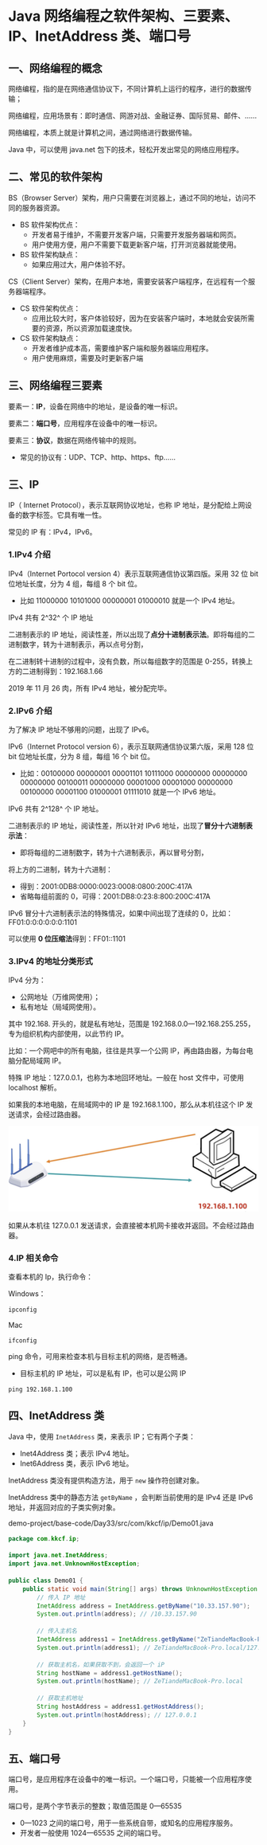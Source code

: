 # Java 网络编程之软件架构、三要素、IP、InetAddress 类、端口号

## 一、网络编程的概念

网络编程，指的是在网络通信协议下，不同计算机上运行的程序，进行的数据传输；

网络编程，应用场景有：即时通信、网游对战、金融证券、国际贸易、邮件、……

网络编程，本质上就是计算机之间，通过网络进行数据传输。

Java 中，可以使用 java.net 包下的技术，轻松开发出常见的网络应用程序。

## 二、常见的软件架构

BS（Browser Server）架构，用户只需要在浏览器上，通过不同的地址，访问不同的服务器资源。

- BS 软件架构优点：
  - 开发者易于维护，不需要开发客户端，只需要开发服务器端和网页。
  - 用户使用方便，用户不需要下载更新客户端，打开浏览器就能使用。
- BS 软件架构缺点：
  - 如果应用过大，用户体验不好。

CS（Client Server）架构，在用户本地，需要安装客户端程序，在远程有一个服务器端程序。

- CS 软件架构优点：
  - 应用比较大时，客户体验较好，因为在安装客户端时，本地就会安装所需要的资源，所以资源加载速度快。
- CS 软件架构缺点：
  - 开发者维护成本高，需要维护客户端和服务器端应用程序。
  - 用户使用麻烦，需要及时更新客户端

## 三、网络编程三要素

要素一：**IP**，设备在网络中的地址，是设备的唯一标识。

要素二：**端口号**，应用程序在设备中的唯一标识。

要素三：**协议**，数据在网络传输中的规则。

- 常见的协议有：UDP、TCP、http、https、ftp……

## 三、IP

IP（ Internet Protocol），表示互联网协议地址，也称 IP 地址，是分配给上网设备的数字标签。它具有唯一性。

常见的 IP 有：IPv4，IPv6。

### 1.IPv4 介绍

IPv4（Internet Portocol version 4）表示互联网通信协议第四版。采用 32 位 bit 位地址长度，分为 4 组，每组 8 个 bit 位。

- 比如 11000000 10101000 00000001 01000010 就是一个 IPv4 地址。

IPv4 共有 2^32^ 个 IP 地址

二进制表示的 IP 地址，阅读性差，所以出现了**点分十进制表示法**。即将每组的二进制数字，转为十进制表示，再以点号分割，

在二进制转十进制的过程中，没有负数，所以每组数字的范围是 0-255，转换上方的二进制得到：192.168.1.66

2019 年 11 月 26 肉，所有 IPv4 地址，被分配完毕。

### 2.IPv6 介绍

为了解决 IP 地址不够用的问题，出现了 IPv6。

IPv6（Internet Protocol version 6），表示互联网通信协议第六版，采用 128 位 bit 位地址长度，分为 8 组，每组 16 个 bit 位。

- 比如：00100000 00000001 00001101 10111000 00000000 00000000 00000000 00100011 00000000 00001000 00001000 00000000 00100000 00001100 01000001 01111010 就是一个 IPv6 地址。

IPv6 共有 2^128^ 个 IP 地址。

二进制表示的 IP 地址，阅读性差，所以针对 IPv6 地址，出现了**冒分十六进制表示法**：

- 即将每组的二进制数字，转为十六进制表示，再以冒号分割，

将上方的二进制，转为十六进制：

- 得到：2001:0DB8:0000:0023:0008:0800:200C:417A
- 省略每组前面的 0，可得：2001:DB8:0:23:8:800:200C:417A

IPv6 冒分十六进制表示法的特殊情况，如果中间出现了连续的 0，比如：FF01:0:0:0:0:0:0:1101

可以使用 **0 位压缩法**得到：FF01::1101

### 3.IPv4 的地址分类形式

IPv4 分为：

- 公网地址（万维网使用）；
- 私有地址（局域网使用）。

其中 192.168. 开头的，就是私有地址，范围是 192.168.0.0—192.168.255.255，专为组织机构内部使用，以此节约 IP。

比如：一个网吧中的所有电脑，往往是共享一个公网 IP，再由路由器，为每台电脑分配局域网 IP。

特殊 IP 地址：127.0.0.1，也称为本地回环地址。一般在 host 文件中，可使用 localhost 解析。

如果我的本地电脑，在局域网中的 IP 是 192.168.1.100，那么从本机往这个 IP 发送请求，会经过路由器。

![私有IP](NodeAssets/私有IP.png)

如果从本机往 127.0.0.1 发送请求，会直接被本机网卡接收并返回。不会经过路由器。

### 4.IP 相关命令

查看本机的 Ip，执行命令：

Windows：

```cmd
ipconfig
```

Mac

```shell
ifconfig
```

ping 命令，可用来检查本机与目标主机的网络，是否畅通。

- 目标主机的 IP 地址，可以是私有 IP，也可以是公网 IP

```shell
ping 192.168.1.100
```

## 四、InetAddress 类

Java 中，使用 `InetAddress` 类，来表示 IP；它有两个子类：

- Inet4Address 类；表示 IPv4 地址。
- Inet6Address 类，表示 IPv6 地址。

InetAddress 类没有提供构造方法，用于 `new` 操作符创建对象。

InetAddress 类中的静态方法 `getByName` ，会判断当前使用的是 IPv4 还是 IPv6 地址，并返回对应的子类实例对象。

demo-project/base-code/Day33/src/com/kkcf/ip/Demo01.java

```java
package com.kkcf.ip;

import java.net.InetAddress;
import java.net.UnknownHostException;

public class Demo01 {
    public static void main(String[] args) throws UnknownHostException {
        // 传入 IP 地址
        InetAddress address = InetAddress.getByName("10.33.157.90");
        System.out.println(address); // /10.33.157.90

        // 传入主机名
        InetAddress address1 = InetAddress.getByName("ZeTiandeMacBook-Pro.local");
        System.out.println(address1); // ZeTiandeMacBook-Pro.local/127.0.0.1

        // 获取主机名，如果获取不到，会返回一个 iP
        String hostName = address1.getHostName();
        System.out.println(hostName); // ZeTiandeMacBook-Pro.local

        // 获取主机地址
        String hostAddress = address1.getHostAddress();
        System.out.println(hostAddress); // 127.0.0.1
    }
}
```

## 五、端口号

端口号，是应用程序在设备中的唯一标识。一个端口号，只能被一个应用程序使用。

端口号，是两个字节表示的整数；取值范围是 0—65535

- 0—1023 之间的端口号，用于一些系统自带，或知名的应用程序服务。
- 开发者一般使用 1024—65535 之间的端口号。

